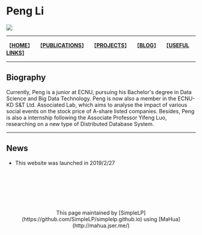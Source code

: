 # Peng Li 
<img style="-webkit-user-select: none;" src="https://raw.githubusercontent.com/SimpleLP/simplelp.github.io/master/profile.PNG">

------------------------

【**[HOME](https://simplelp.github.io/)**】&nbsp; &nbsp;【**[PUBLICATIONS](https://simplelp.github.io/publications/)**】&nbsp;&nbsp; 【**[PROJECTS](https://simplelp.github.io/projects/)**】 &nbsp;&nbsp;【**[BLOG](https://simplelp.github.io/blog/)**】&nbsp;&nbsp;  【**[USEFUL LINKS](https://simplelp.github.io/links/)**】

---------------------

## Biography
Currently, Peng is a junior at ECNU, pursuing his Bachelor's  degree in Data Science and Big Data Technology. Peng is now also a member in the ECNU-KD S&T Ltd. Associated  Lab, which aims to analyse the impact of various social events on the stock price of A-share listed companies. Besides, Peng is also a internship following the Associate Professor  Yifeng Luo, researching on a new type of Distributed Database System.

---------------------------

## News
- This website was launched in 2019/2/27


<br>
<br>
<br>
<br>
<br>
<br>

<center>This page maintained by  [SimpleLP](https://github.com/SimpleLP/simplelp.github.io) using [MaHua](http://mahua.jser.me/)</center>
